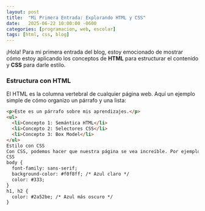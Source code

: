 ```yaml
---
layout: post
title:  "Mi Primera Entrada: Explorando HTML y CSS"
date:   2025-06-22 10:00:00 -0600
categories: [programacion, web, escolar]
tags: [html, css, blog]
---
```


¡Hola! Para mi primera entrada del blog, estoy emocionado de mostrar cómo estoy aplicando los conceptos de **HTML** para estructurar el contenido y **CSS** para darle estilo.

### Estructura con HTML

El HTML es la columna vertebral de cualquier página web. Aquí un ejemplo simple de cómo organizo un párrafo y una lista:

```html
<p>Este es un párrafo sobre mis aprendizajes.</p>
<ul>
  <li>Concepto 1: Semántica HTML</li>
  <li>Concepto 2: Selectores CSS</li>
  <li>Concepto 3: Box Model</li>
</ul>
Estilo con CSS
Con CSS, podemos hacer que nuestra página se vea increíble. Por ejemplo, cambiando el color del texto y el fondo:
CSS
body {
  font-family: sans-serif;
  background-color: #f0f8ff; /* Azul claro */
  color: #333;
}
h1, h2 {
  color: #2a52be; /* Azul más oscuro */
}
